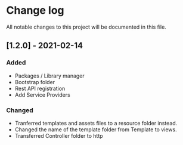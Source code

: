 # Change log
All notable changes to this project will be documented in this file.

## [1.2.0] - 2021-02-14
### Added
 - Packages / Library manager 
 - Bootstrap folder
 - Rest API registration
 - Add Service Providers
 
### Changed
 - Tranferred templates and assets files to a resource folder instead.
 - Changed the name of the template folder from Template to views.
 - Transferred Controller folder to http